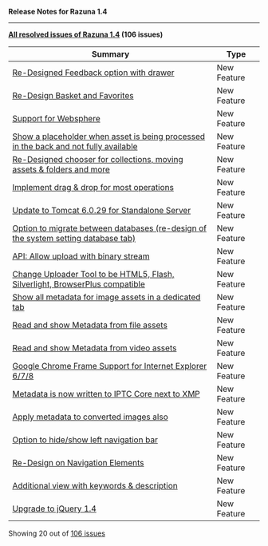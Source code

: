 **Release Notes for Razuna 1.4**

___

**[All resolved issues of Razuna 1.4](http://issues.razuna.com/secure/IssueNavigator.jspa?reset=true&jqlQuery=fixVersion%20=%20%221.4%22%20AND%20project%20=%20RAZ%20ORDER%20BY%20issuetype%20DESC,%20key%20DESC&tempMax=1000&src=confmacro) (106 issues)**

|Summary|Type|
|-------|----|
|[Re-Designed Feedback option with drawer ](http://issues.razuna.com/browse/RAZ-603?src=confmacro) |New Feature  |
|[Re-Design Basket and Favorites ](http://issues.razuna.com/browse/RAZ-601?src=confmacro) |New Feature  |
|[Support for Websphere ](http://issues.razuna.com/browse/RAZ-597?src=confmacro) |New Feature  |
|[Show a placeholder when asset is being processed in the back and not fully available ](http://issues.razuna.com/browse/RAZ-595?src=confmacro) | New Feature |
|[Re-Designed chooser for collections, moving assets & folders and more ](http://issues.razuna.com/browse/RAZ-592?src=confmacro) |New Feature  |
|[Implement drag & drop for most operations ](http://issues.razuna.com/browse/RAZ-586?src=confmacro) |New Feature  |
|[Update to Tomcat 6.0.29 for Standalone Server ](http://issues.razuna.com/browse/RAZ-584?src=confmacro) |New Feature  |
|[Option to migrate between databases (re-design of the system setting database tab) ](http://issues.razuna.com/browse/RAZ-573?src=confmacro) |New Feature  |
|[API: Allow upload with binary stream ](http://issues.razuna.com/browse/RAZ-569?src=confmacro) |New Feature  |
|[Change Uploader Tool to be HTML5, Flash, Silverlight, BrowserPlus compatible ](http://issues.razuna.com/browse/RAZ-568?src=confmacro) |New Feature  |
|[Show all metadata for image assets in a dedicated tab ](http://issues.razuna.com/browse/RAZ-561?src=confmacro) |New Feature  |
|[Read and show Metadata from file assets ](http://issues.razuna.com/browse/RAZ-560?src=confmacro) |New Feature  |
|[Read and show Metadata from video assets ](http://issues.razuna.com/browse/RAZ-559?src=confmacro) |New Feature  |
|[Google Chrome Frame Support for Internet Explorer 6/7/8 ](http://issues.razuna.com/browse/RAZ-558?src=confmacro) | New Feature |
|[Metadata is now written to IPTC Core next to XMP ](http://issues.razuna.com/browse/RAZ-557?src=confmacro) |New Feature  |
|[Apply metadata to converted images also ](http://issues.razuna.com/browse/RAZ-556?src=confmacro) |New Feature  |
|[Option to hide/show left navigation bar ](http://issues.razuna.com/browse/RAZ-542?src=confmacro) |New Feature  |
|[Re-Design on Navigation Elements ](http://issues.razuna.com/browse/RAZ-515?src=confmacro) |New Feature  |
|[Additional view with keywords & description ](http://issues.razuna.com/browse/RAZ-510?src=confmacro) |New Feature  |
|[Upgrade to jQuery 1.4 ](http://issues.razuna.com/browse/RAZ-501?src=confmacro) |New Feature  |

Showing 20 out of [106 issues](http://issues.razuna.com/secure/IssueNavigator.jspa?reset=true&jqlQuery=fixVersion%20=%20%221.4%22%20AND%20project%20=%20RAZ%20ORDER%20BY%20issuetype%20DESC,%20key%20DESC&tempMax=1000&src=confmacro)
